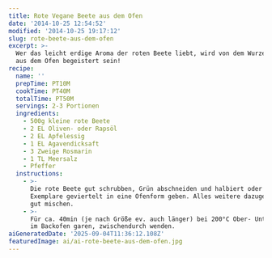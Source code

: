```yaml
---
title: Rote Vegane Beete aus dem Ofen
date: '2014-10-25 12:54:52'
modified: '2014-10-25 19:17:12'
slug: rote-beete-aus-dem-ofen
excerpt: >-
  Wer das leicht erdige Aroma der roten Beete liebt, wird von dem Wurzelgemüse
  aus dem Ofen begeistert sein!
recipe:
  name: ''
  prepTime: PT10M
  cookTime: PT40M
  totalTime: PT50M
  servings: 2-3 Portionen
  ingredients:
    - 500g kleine rote Beete
    - 2 EL Oliven- oder Rapsöl
    - 2 EL Apfelessig
    - 1 EL Agavendicksaft
    - 3 Zweige Rosmarin
    - 1 TL Meersalz
    - Pfeffer
  instructions:
    - >-
      Die rote Beete gut schrubben, Grün abschneiden und halbiert oder große
      Exemplare geviertelt in eine Ofenform geben. Alles weitere dazugeben und
      gut mischen.
    - >-
      Für ca. 40min (je nach Größe ev. auch länger) bei 200°C Ober- Unterhitze
      im Backofen garen, zwischendurch wenden.
aiGeneratedDate: '2025-09-04T11:36:12.108Z'
featuredImage: ai/ai-rote-beete-aus-dem-ofen.jpg
---
```


